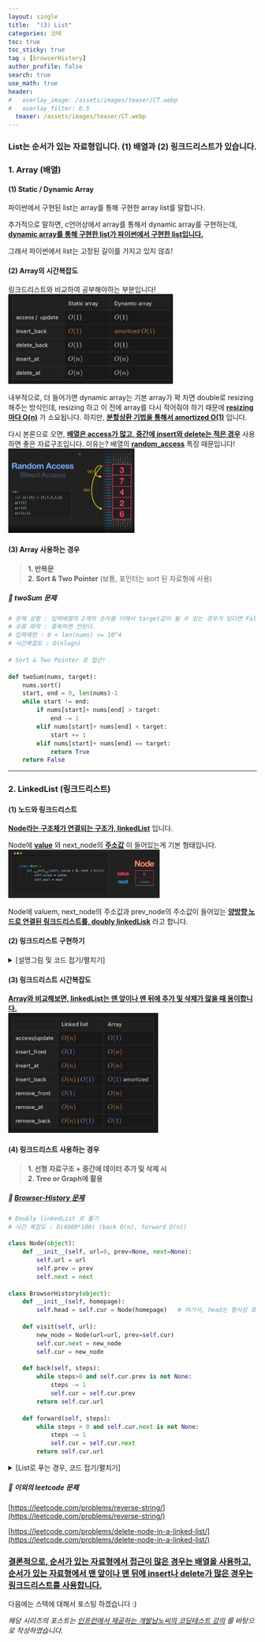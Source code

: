 ```yaml
---
layout: single  
title:  "(3) List"
categories: 코테
toc: true
toc_sticky: true
tag : [browserHistory]
author_profile: false
search: true
use_math: true
header:
#   overlay_image: /assets/images/teaser/CT.webp
#   overlay_filter: 0.5
  teaser: /assets/images/teaser/CT.webp
---
```


### List는 순서가 있는 자료형입니다. (1) 배열과 (2) 링크드리스트가 있습니다.


### 1. Array (배열)

#### (1) Static / Dynamic Array
파이썬에서 구현된 list는 array를 통해 구현한 array list를 말합니다.

추가적으로 말하면, c언어상에서 array를 통해서 dynamic array를 구현하는데, **<u>dynamic array를 통해 구현한 list가 파이썬에서 구현한 list입니다.</u>**

그래서 파이썬에서 list는 고정된 길이를 가지고 있지 않죠!


#### (2) Array의 시간복잡도
링크드리스트와 비교하여 공부해야하는 부분입니다!    
<img src="/assets/images/2023-04-02-list/array_BigO.png" alt="배열의 시간복잡도" style="zoom:40%;" /> <br/>

내부적으로, 더 들어가면 dynamic array는 기본 array가 꽉 차면 double로 resizing 해주는 방식인데, resizing 하고 이 전에 array를 다시 적어줘야 하기 때문에 **<u>resizing 마다 O(n)</u>** 가 소요됩니다. 
하지만, **<u>분할상환 기법을 통해서 amortized O(1)</u>** 입니다.

다시 본론으로 오면, **<u>배열은 access가 많고, 중간에 insert와 delete는 적은 경우</u>** 사용하면 좋은 자료구조입니다. 이유는? 배열의 **<u>random_access</u>** 특징 때문입니다!      
<img src="/assets/images/2023-04-02-list/random_access.png" alt="random access" style="zoom:25%;" /> 
<br/>

#### (3) Array 사용하는 경우

> **1. 반복문**   
> **2. Sort & Two Pointer** (보통, 포인터는 sort 된 자료형에 사용)

##### 🍓 twoSum 문제
```python
# 문제 상황 : 입력배열의 2개의 숫자를 더해서 target값이 될 수 있는 경우가 있다면 False 출력  
# 오류 파악 : 중복하면 안된다. 
# 입력제한 : 0 < len(nums) <= 10^4
# 시간복잡도 : O(nlogn)

# Sort & Two Pointer 로 접근!

def twoSum(nums, target):
    nums.sort()
    start, end = 0, len(nums)-1
    while start != end:
        if nums[start]+ nums[end] > target:
            end -= 1
        elif nums[start]+ nums[end] < target:
            start += 1
        elif nums[start]+ nums[end] == target:
            return True
    return False
```

---

### 2. LinkedList (링크드리스트)

#### (1) 노드와 링크드리스트

**<u>Node라는 구조체가 연결되는 구조가, linkedList</u>** 입니다.

Node에 **<u>value</u>** 와 next_node의 **<u>주소값</u>** 이 들어있는게 기본 형태입니다.    
<img src="/assets/images/2023-04-02-list/node.png" alt="배열의 시간복잡도" style="zoom:30%;" /> <br/>

Node에 valuem, next_node의 주소값과 prev_node의 주소값이 들어있는 **<u>양방향 노드로 연결된 링크드리스트를, doubly linkedLisk</u>** 라고 합니다.

#### (2) 링크드리스트 구현하기
<details>
<summary>[설명그림 및 코드 접기/펼치기]</summary>
<div markdown="1">

<img src="/assets/images/2023-04-02-list/linkedlist.png" alt="배열의 시간복잡도" style="zoom:35%;" /> <br/>

```python
class Node(object):
    def __init__(self, value = 0, next = None):
        self.value = value
        self.next = next

class LinkedList(object):
    def __init__(self):
        self.head = None
        self.tail = None            # appendTail()
    
    def append(self, value):        # BigO(n)
        new_node = Node(value)
        if self.head is None:
            self.head = new_node
        else:
            cur = self.head
            while (cur.next) :
                cur = cur.next
            cur.next = new_node
    
    def appendTail(self, value):    # BigO(1)
        new_node = Node(value)
        if self.head is None:
            self.head = new_node
            self.tail = new_node
        else:
            self.tail.next = new_node
            self.tail = new_node
        

    def insert(self, idx, value):
        new_node = Node(value)
        cur = self.head
        if idx == 0:
            new_node.next = self.head
            self.head = new_node
        else:
            for _ in range(idx-1):
                cur = cur.next
            new_node.next = cur.next
            cur.next = new_node     
    
    def get(self, idx):
        cur = self.head
        for _ in range(idx):
            cur = cur.next
        return cur.value

    def remove(self,idx):
        if idx == 0:
            self.head = self.head.next
        else:
            prev = self.head
            for _ in range(idx-1):
                prev = prev.next
            prev.next = prev.next.next  # garbage collecter가 참조없는 거 삭제

    def printAll(self):
        current = self.head
        while(current):
            print(current.value)
            current = current.next
        print('----------------')


li = LinkedList()
li.appendTail(1)
li.appendTail(2)
li.appendTail(3)
# li.insert(100,0)
li.printAll()
li.remove(0)
li.remove(1)
li.printAll()
```
</div>
</details>

#### (3) 링크드리스트 시간복잡도

**<u>Array와 비교해보면, linkedList는 맨 앞이나 맨 뒤에 추가 및 삭제가 많을 때 용이합니다.</u>**   
<img src="/assets/images/2023-04-02-list/linkedlist_BigO.png" alt="링크드리스트의 시간복잡도" style="zoom:40%;" /> 
<br/>




#### (4) 링크드리스트 사용하는 경우

> **1. 선형 자료구조 + 중간에 데이터 추가 및 삭제 시**   
> **2. Tree or Graph에 활용**

##### 🍓 [Browser-History 문제](https://leetcode.com/problems/design-browser-history/)

```python
# Doubly linkedList 로 풀기
# 시간 복잡도 : O(4900*100) (back O(n), forward O(n))

class Node(object):
    def __init__(self, url=0, prev=None, next=None):
        self.url = url
        self.prev = prev
        self.next = next

class BrowserHistory(object):
    def __init__(self, homepage):
        self.head = self.cur = Node(homepage)   # 여기서, head는 형식상 포인터
    
    def visit(self, url):
        new_node = Node(url=url, prev=self.cur)
        self.cur.next = new_node
        self.cur = new_node
        
    def back(self, steps):
        while steps>0 and self.cur.prev is not None:
            steps -= 1
            self.cur = self.cur.prev
        return self.cur.url         
        
    def forward(self, steps):
        while steps > 0 and self.cur.next is not None:
            steps -= 1
            self.cur = self.cur.next
        return self.cur.url

```
<details>
<summary>[List로 푸는 경우, 코드 접기/펼치기]</summary>
<div markdown="1">

```python
# list로 풀어도 복잡도는 같음
# 시간 복잡도 : O(4900*100) (visit O(n))

class BrowserHistory(object):
    def __init__(self, homepage):
        self.lt = [homepage]
        self.cur = 0                # idx

    def visit(self, url):
        while self.cur != len(self.lt)-1:
            self.lt.pop()
        self.lt.append(url)
        self.cur += 1
    
    def back(self, steps):
        if steps > self.cur:
            self.cur = 0
        else:
            self.cur -= steps
        return self.lt[self.cur]
    
    def forward(self, steps):
        if steps > len(self.lt)- self.cur -1:
            self.cur = len(self.lt) -1
        else:
            self.cur += steps
        return self.lt[self.cur]
```
</div>
</details>

##### 🍓 이외의 leetcode 문제
[https://leetcode.com/problems/reverse-string/](https://leetcode.com/problems/reverse-string/)

[https://leetcode.com/problems/delete-node-in-a-linked-list/](https://leetcode.com/problems/delete-node-in-a-linked-list/)



### <u>결론적으로, 순서가 있는 자료형에서 접근이 많은 경우는 배열을 사용하고, 순서가 있는 자료형에서 맨 앞이나 맨 뒤에 insert나 delete가 많은 경우는 링크드리스트를 사용합니다.</u> 

다음에는 스택에 대해서 포스팅 하겠습니다 :)    

*해당 시리즈의 포스트는 [인프런에서 제공하는 개발남노씨의 코딩테스트 강의](https://www.inflearn.com/course/%EC%BD%94%EB%94%A9%ED%85%8C%EC%8A%A4%ED%8A%B8-%EC%9E%85%EB%AC%B8-%ED%8C%8C%EC%9D%B4%EC%8D%AC) 를 바탕으로 작성하였습니다.*